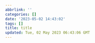 ```yaml
---
abbrlink: ''
categories: []
date: '2023-05-02 14:43:02'
tags: []
title: title
updated: Tue, 02 May 2023 06:43:06 GMT
---
```

